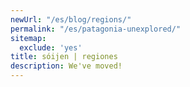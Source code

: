 ```yaml
---
newUrl: "/es/blog/regions/"
permalink: "/es/patagonia-unexplored/"
sitemap:
  exclude: 'yes'
title: sóijen | regiones
description: We've moved!
---
```

